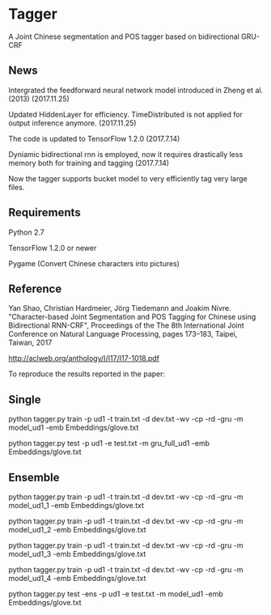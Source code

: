# Tagger

A Joint Chinese segmentation and POS tagger based on bidirectional GRU-CRF

## News

Intergrated the feedforward neural network model introduced in Zheng et al. (2013) (2017.11.25)

Updated HiddenLayer for efficiency. TimeDistributed is not applied for output inference anymore. (2017.11.25)

The code is updated to TensorFlow 1.2.0 (2017.7.14)

Dyniamic bidirectional rnn is employed, now it requires drastically less memory both for training and tagging (2017.7.14)

Now the tagger supports bucket model to very efficiently tag very large files. 

## Requirements

Python 2.7

TensorFlow 1.2.0 or newer

Pygame (Convert Chinese characters into pictures)

## Reference

Yan Shao, Christian Hardmeier, Jörg Tiedemann and Joakim Nivre. "Character-based Joint Segmentation and POS Tagging for Chinese using Bidirectional RNN-CRF", Proceedings of the The 8th International Joint Conference on Natural Language Processing, pages 173–183, Taipei, Taiwan, 2017

http://aclweb.org/anthology/I/I17/I17-1018.pdf

To reproduce the results reported in the paper:

## Single

python tagger.py train -p ud1 -t train.txt -d dev.txt -wv -cp -rd -gru -m model_ud1 -emb Embeddings/glove.txt

python tagger.py test -p ud1 -e test.txt -m gru_full_ud1 -emb Embeddings/glove.txt

## Ensemble

python tagger.py train -p ud1 -t train.txt -d dev.txt -wv -cp -rd -gru -m model_ud1_1 -emb Embeddings/glove.txt

python tagger.py train -p ud1 -t train.txt -d dev.txt -wv -cp -rd -gru -m model_ud1_2 -emb Embeddings/glove.txt

python tagger.py train -p ud1 -t train.txt -d dev.txt -wv -cp -rd -gru -m model_ud1_3 -emb Embeddings/glove.txt

python tagger.py train -p ud1 -t train.txt -d dev.txt -wv -cp -rd -gru -m model_ud1_4 -emb Embeddings/glove.txt

python tagger.py test -ens -p ud1 -e test.txt -m model_ud1 -emb Embeddings/glove.txt
